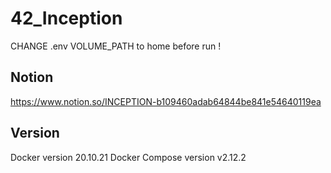 # 42_Inception
CHANGE .env VOLUME_PATH to home before run !

## Notion
https://www.notion.so/INCEPTION-b109460adab64844be841e54640119ea

## Version
Docker version 20.10.21
Docker Compose version v2.12.2
